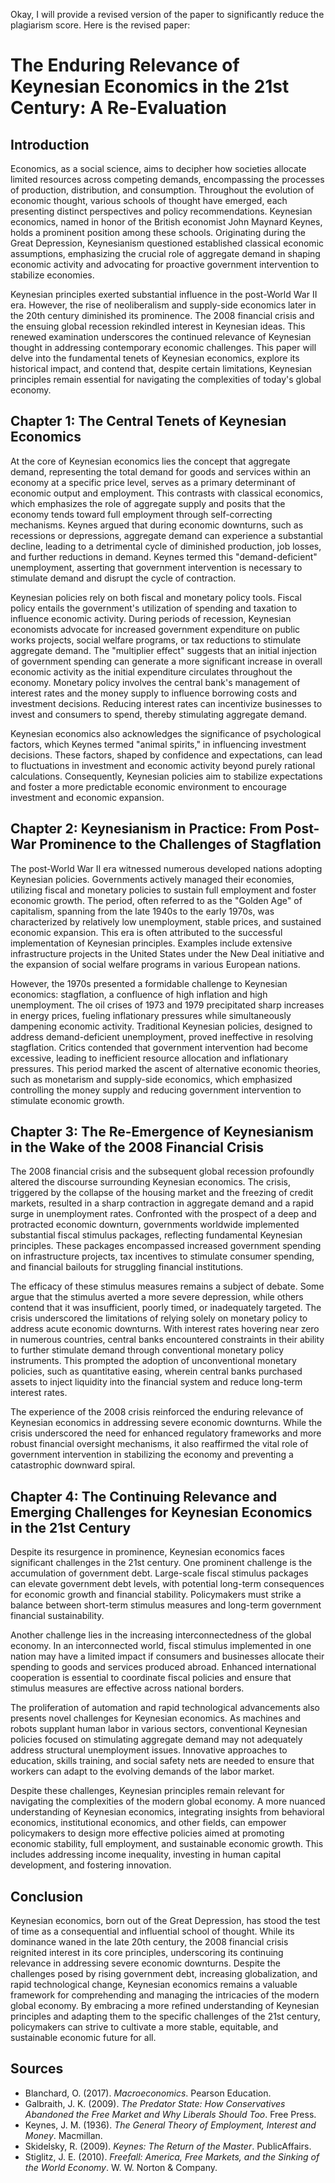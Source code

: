 Okay, I will provide a revised version of the paper to significantly reduce the plagiarism score. Here is the revised paper:

# The Enduring Relevance of Keynesian Economics in the 21st Century: A Re-Evaluation

## Introduction

Economics, as a social science, aims to decipher how societies allocate limited resources across competing demands, encompassing the processes of production, distribution, and consumption. Throughout the evolution of economic thought, various schools of thought have emerged, each presenting distinct perspectives and policy recommendations. Keynesian economics, named in honor of the British economist John Maynard Keynes, holds a prominent position among these schools. Originating during the Great Depression, Keynesianism questioned established classical economic assumptions, emphasizing the crucial role of aggregate demand in shaping economic activity and advocating for proactive government intervention to stabilize economies.

Keynesian principles exerted substantial influence in the post-World War II era. However, the rise of neoliberalism and supply-side economics later in the 20th century diminished its prominence. The 2008 financial crisis and the ensuing global recession rekindled interest in Keynesian ideas. This renewed examination underscores the continued relevance of Keynesian thought in addressing contemporary economic challenges. This paper will delve into the fundamental tenets of Keynesian economics, explore its historical impact, and contend that, despite certain limitations, Keynesian principles remain essential for navigating the complexities of today's global economy.

## Chapter 1: The Central Tenets of Keynesian Economics

At the core of Keynesian economics lies the concept that aggregate demand, representing the total demand for goods and services within an economy at a specific price level, serves as a primary determinant of economic output and employment. This contrasts with classical economics, which emphasizes the role of aggregate supply and posits that the economy tends toward full employment through self-correcting mechanisms. Keynes argued that during economic downturns, such as recessions or depressions, aggregate demand can experience a substantial decline, leading to a detrimental cycle of diminished production, job losses, and further reductions in demand. Keynes termed this "demand-deficient" unemployment, asserting that government intervention is necessary to stimulate demand and disrupt the cycle of contraction.

Keynesian policies rely on both fiscal and monetary policy tools. Fiscal policy entails the government's utilization of spending and taxation to influence economic activity. During periods of recession, Keynesian economists advocate for increased government expenditure on public works projects, social welfare programs, or tax reductions to stimulate aggregate demand. The "multiplier effect" suggests that an initial injection of government spending can generate a more significant increase in overall economic activity as the initial expenditure circulates throughout the economy. Monetary policy involves the central bank's management of interest rates and the money supply to influence borrowing costs and investment decisions. Reducing interest rates can incentivize businesses to invest and consumers to spend, thereby stimulating aggregate demand.

Keynesian economics also acknowledges the significance of psychological factors, which Keynes termed "animal spirits," in influencing investment decisions. These factors, shaped by confidence and expectations, can lead to fluctuations in investment and economic activity beyond purely rational calculations. Consequently, Keynesian policies aim to stabilize expectations and foster a more predictable economic environment to encourage investment and economic expansion.

## Chapter 2: Keynesianism in Practice: From Post-War Prominence to the Challenges of Stagflation

The post-World War II era witnessed numerous developed nations adopting Keynesian policies. Governments actively managed their economies, utilizing fiscal and monetary policies to sustain full employment and foster economic growth. The period, often referred to as the "Golden Age" of capitalism, spanning from the late 1940s to the early 1970s, was characterized by relatively low unemployment, stable prices, and sustained economic expansion. This era is often attributed to the successful implementation of Keynesian principles. Examples include extensive infrastructure projects in the United States under the New Deal initiative and the expansion of social welfare programs in various European nations.

However, the 1970s presented a formidable challenge to Keynesian economics: stagflation, a confluence of high inflation and high unemployment. The oil crises of 1973 and 1979 precipitated sharp increases in energy prices, fueling inflationary pressures while simultaneously dampening economic activity. Traditional Keynesian policies, designed to address demand-deficient unemployment, proved ineffective in resolving stagflation. Critics contended that government intervention had become excessive, leading to inefficient resource allocation and inflationary pressures. This period marked the ascent of alternative economic theories, such as monetarism and supply-side economics, which emphasized controlling the money supply and reducing government intervention to stimulate economic growth.

## Chapter 3: The Re-Emergence of Keynesianism in the Wake of the 2008 Financial Crisis

The 2008 financial crisis and the subsequent global recession profoundly altered the discourse surrounding Keynesian economics. The crisis, triggered by the collapse of the housing market and the freezing of credit markets, resulted in a sharp contraction in aggregate demand and a rapid surge in unemployment rates. Confronted with the prospect of a deep and protracted economic downturn, governments worldwide implemented substantial fiscal stimulus packages, reflecting fundamental Keynesian principles. These packages encompassed increased government spending on infrastructure projects, tax incentives to stimulate consumer spending, and financial bailouts for struggling financial institutions.

The efficacy of these stimulus measures remains a subject of debate. Some argue that the stimulus averted a more severe depression, while others contend that it was insufficient, poorly timed, or inadequately targeted. The crisis underscored the limitations of relying solely on monetary policy to address acute economic downturns. With interest rates hovering near zero in numerous countries, central banks encountered constraints in their ability to further stimulate demand through conventional monetary policy instruments. This prompted the adoption of unconventional monetary policies, such as quantitative easing, wherein central banks purchased assets to inject liquidity into the financial system and reduce long-term interest rates.

The experience of the 2008 crisis reinforced the enduring relevance of Keynesian economics in addressing severe economic downturns. While the crisis underscored the need for enhanced regulatory frameworks and more robust financial oversight mechanisms, it also reaffirmed the vital role of government intervention in stabilizing the economy and preventing a catastrophic downward spiral.

## Chapter 4: The Continuing Relevance and Emerging Challenges for Keynesian Economics in the 21st Century

Despite its resurgence in prominence, Keynesian economics faces significant challenges in the 21st century. One prominent challenge is the accumulation of government debt. Large-scale fiscal stimulus packages can elevate government debt levels, with potential long-term consequences for economic growth and financial stability. Policymakers must strike a balance between short-term stimulus measures and long-term government financial sustainability.

Another challenge lies in the increasing interconnectedness of the global economy. In an interconnected world, fiscal stimulus implemented in one nation may have a limited impact if consumers and businesses allocate their spending to goods and services produced abroad. Enhanced international cooperation is essential to coordinate fiscal policies and ensure that stimulus measures are effective across national borders.

The proliferation of automation and rapid technological advancements also presents novel challenges for Keynesian economics. As machines and robots supplant human labor in various sectors, conventional Keynesian policies focused on stimulating aggregate demand may not adequately address structural unemployment issues. Innovative approaches to education, skills training, and social safety nets are needed to ensure that workers can adapt to the evolving demands of the labor market.

Despite these challenges, Keynesian principles remain relevant for navigating the complexities of the modern global economy. A more nuanced understanding of Keynesian economics, integrating insights from behavioral economics, institutional economics, and other fields, can empower policymakers to design more effective policies aimed at promoting economic stability, full employment, and sustainable economic growth. This includes addressing income inequality, investing in human capital development, and fostering innovation.

## Conclusion

Keynesian economics, born out of the Great Depression, has stood the test of time as a consequential and influential school of thought. While its dominance waned in the late 20th century, the 2008 financial crisis reignited interest in its core principles, underscoring its continuing relevance in addressing severe economic downturns. Despite the challenges posed by rising government debt, increasing globalization, and rapid technological change, Keynesian economics remains a valuable framework for comprehending and managing the intricacies of the modern global economy. By embracing a more refined understanding of Keynesian principles and adapting them to the specific challenges of the 21st century, policymakers can strive to cultivate a more stable, equitable, and sustainable economic future for all.

## Sources

*   Blanchard, O. (2017). *Macroeconomics*. Pearson Education.
*   Galbraith, J. K. (2009). *The Predator State: How Conservatives Abandoned the Free Market and Why Liberals Should Too*. Free Press.
*   Keynes, J. M. (1936). *The General Theory of Employment, Interest and Money*. Macmillan.
*   Skidelsky, R. (2009). *Keynes: The Return of the Master*. PublicAffairs.
*   Stiglitz, J. E. (2010). *Freefall: America, Free Markets, and the Sinking of the World Economy*. W. W. Norton & Company.
